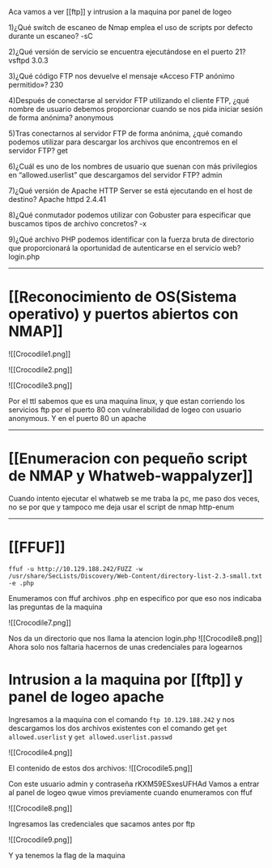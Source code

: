 Aca vamos a ver [[ftp]] y intrusion a la maquina por panel de logeo

1)¿Qué switch de escaneo de Nmap emplea el uso de scripts por defecto durante un escaneo?
	-sC

2)¿Qué versión de servicio se encuentra ejecutándose en el puerto 21?
	vsftpd 3.0.3

3)¿Qué código FTP nos devuelve el mensaje «Acceso FTP anónimo permitido»?
	230

4)Después de conectarse al servidor FTP utilizando el cliente FTP, ¿qué nombre de usuario debemos proporcionar cuando se nos pida iniciar sesión de forma anónima?
	anonymous

5)Tras conectarnos al servidor FTP de forma anónima, ¿qué comando podemos utilizar para descargar los archivos que encontremos en el servidor FTP?
	get

6)¿Cuál es uno de los nombres de usuario que suenan con más privilegios en “allowed.userlist” que descargamos del servidor FTP?
	admin

7)¿Qué versión de Apache HTTP Server se está ejecutando en el host de destino?
	Apache httpd 2.4.41

8)¿Qué conmutador podemos utilizar con Gobuster para especificar que buscamos tipos de archivo concretos?
	-x

9)¿Qué archivo PHP podemos identificar con la fuerza bruta de directorio que proporcionará la oportunidad de autenticarse en el servicio web?
	login.php


-----
# [[Reconocimiento de OS(Sistema operativo) y puertos abiertos con NMAP]]


![[Crocodile1.png]]

![[Crocodile2.png]]

![[Crocodile3.png]]

Por el ttl sabemos que es una maquina linux, y que estan corriendo los servicios
ftp por el puerto 80 con vulnerabilidad de logeo con usuario anonymous. Y en el puerto 80 un apache

-----------
# [[Enumeracion con pequeño script de NMAP y Whatweb-wappalyzer]]
Cuando intento ejecutar el whatweb se me traba la pc, me paso dos veces, no se por que y tampoco me deja usar el script de nmap http-enum

---------

# [[FFUF]]

```shell
ffuf -u http://10.129.188.242/FUZZ -w /usr/share/SecLists/Discovery/Web-Content/directory-list-2.3-small.txt -e .php
```
Enumeramos con ffuf archivos .php en especifico por que eso nos indicaba las preguntas de la maquina

![[Crocodile7.png]]

Nos da un directorio que nos llama la atencion login.php
![[Crocodile8.png]]
Ahora solo nos faltaria hacernos de unas credenciales para logearnos

# Intrusion a la maquina por [[ftp]] y panel de logeo apache

Ingresamos a la maquina con el comando `ftp 10.129.188.242` y nos descargamos los dos archivos existentes con el comando get `get allowed.userlist` y `get allowed.userlist.passwd`

![[Crocodile4.png]]

El contenido de estos dos archivos:
![[Crocodile5.png]]

Con este usuario admin y contraseña rKXM59ESxesUFHAd
Vamos a entrar al panel de logeo qwue vimos previamente cuando enumeramos con ffuf

![[Crocodile8.png]]

Ingresamos las credenciales que sacamos antes por ftp

![[Crocodile9.png]]

Y ya tenemos la flag de la maquina